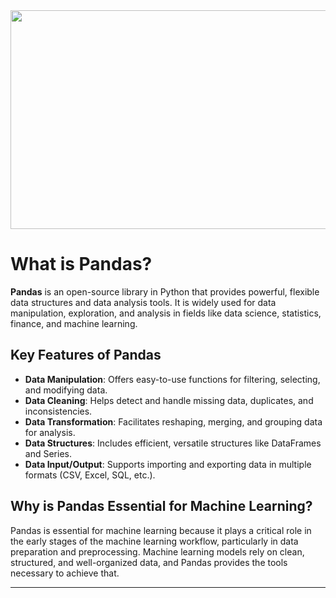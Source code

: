 <img style="margin-right: 30px " width="700" height="350" src="https://github.com/Tuhin4042/resource/blob/main/Pandas.jfif">

# What is Pandas?

**Pandas** is an open-source library in Python that provides powerful, flexible data structures and data analysis tools. It is widely used for data manipulation, exploration, and analysis in fields like data science, statistics, finance, and machine learning.

## Key Features of Pandas

- **Data Manipulation**: Offers easy-to-use functions for filtering, selecting, and modifying data.
- **Data Cleaning**: Helps detect and handle missing data, duplicates, and inconsistencies.
- **Data Transformation**: Facilitates reshaping, merging, and grouping data for analysis.
- **Data Structures**: Includes efficient, versatile structures like DataFrames and Series.
- **Data Input/Output**: Supports importing and exporting data in multiple formats (CSV, Excel, SQL, etc.).

## Why is Pandas Essential for Machine Learning?

Pandas is essential for machine learning because it plays a critical role in the early stages of the machine learning workflow, particularly in data preparation and preprocessing. Machine learning models rely on clean, structured, and well-organized data, and Pandas provides the tools necessary to achieve that.

--- 

